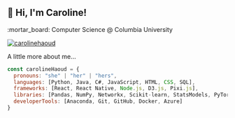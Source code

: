<h2> 👋 Hi, I'm Caroline! </h2>
<p>:mortar_board: Computer Science @ Columbia University</p>
<a href="https://www.linkedin.com/in/carolinehaoud/" target="_blank">
  <img src="https://img.shields.io/badge/-LinkedIn-blue?style=flat-square&logo=Linkedin&logoColor=white" alt="carolinehaoud">
</a>

A little more about me...  

```javascript
const carolineHaoud = {
  pronouns: "she" | "her" | "hers",
  languages: [Python, Java, C#, JavaScript, HTML, CSS, SQL],
  frameworks: [React, React Native, Node.js, D3.js, Pixi.js],
  libraries: [Pandas, NumPy, Networkx, Scikit-learn, StatsModels, PyTorch, Keras, NLTK],
  developerTools: [Anaconda, Git, GitHub, Docker, Azure]
}
